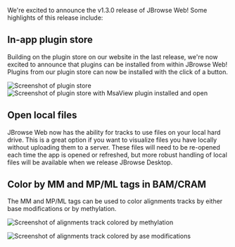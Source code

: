 We're excited to announce the v1.3.0 release of JBrowse Web! Some highlights of
this release include:

## In-app plugin store

Building on the plugin store on our website in the last release, we're now
excited to announce that plugins can be installed from within JBrowse Web!
Plugins from our plugin store can now be installed with the click of a button.

![Screenshot of plugin store](https://user-images.githubusercontent.com/19295181/117894133-8dcc7480-b270-11eb-89fc-779be2e517a3.png)
![Screenshot of plugin store with MsaView plugin installed and open](https://user-images.githubusercontent.com/19295181/117894797-f9631180-b271-11eb-9c81-69c5aa6ae497.png)

## Open local files

JBrowse Web now has the ability for tracks to use files on your local hard
drive. This is a great option if you want to visualize files you have locally
without uploading them to a server. These files will need to be re-opened each
time the app is opened or refreshed, but more robust handling of local files
will be available when we release JBrowse Desktop.

## Color by MM and MP/ML tags in BAM/CRAM

The MM and MP/ML tags can be used to color alignments tracks by either base
modifications or by methylation.

![Screenshot of alignments track colored by methylation](https://user-images.githubusercontent.com/25592344/119381778-83ea3e80-bc7e-11eb-861d-ca39645a9eb1.png)

![Screenshot of alignments track colored by ase modifications](https://user-images.githubusercontent.com/25592344/119381366-6c12ba80-bc7e-11eb-960f-471bdec309d7.png)
